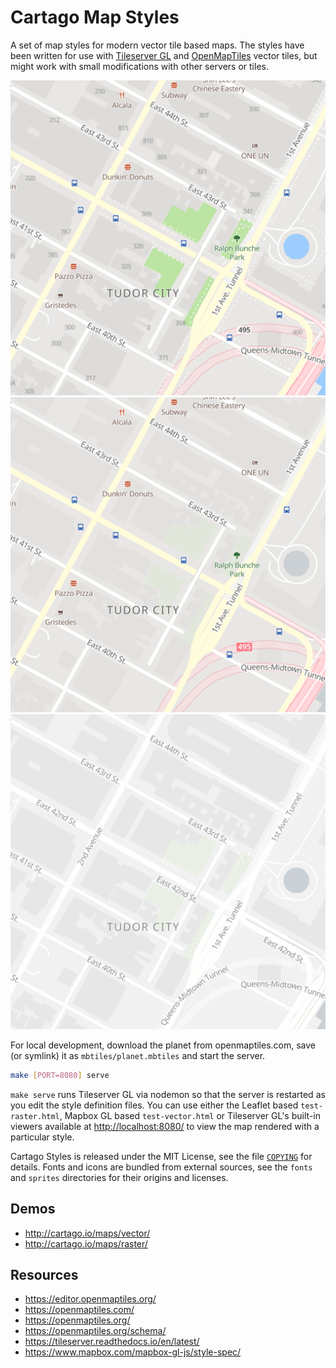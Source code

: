 Cartago Map Styles
==================

A set of map styles for modern vector tile based maps. The styles have
been written for use with [Tileserver GL](http://tileserver.org/) and
[OpenMapTiles](https://openmaptiles.org/) vector tiles, but might work
with small modifications with other servers or tiles.

<img src="doc/cartago-streets.png" width="512" alt="Cartago Streets">

<img src="doc/cartago-car.png" width="512" alt="Cartago Car">

<img src="doc/cartago-light.png" width="512" alt="Cartago Light">

For local development, download the planet from openmaptiles.com, save
(or symlink) it as `mbtiles/planet.mbtiles` and start the server.

```bash
make [PORT=8080] serve
```

`make serve` runs Tileserver GL via nodemon so that the server is
restarted as you edit the style definition files. You can use either the
Leaflet based `test-raster.html`, Mapbox GL based `test-vector.html` or
Tileserver GL's built-in viewers available at <http://localhost:8080/>
to view the map rendered with a particular style.

Cartago Styles is released under the MIT License, see the file
[`COPYING`](COPYING) for details. Fonts and icons are bundled from
external sources, see the `fonts` and `sprites` directories for their
origins and licenses.

## Demos

* <http://cartago.io/maps/vector/>
* <http://cartago.io/maps/raster/>

## Resources

* <https://editor.openmaptiles.org/>
* <https://openmaptiles.com/>
* <https://openmaptiles.org/>
* <https://openmaptiles.org/schema/>
* <https://tileserver.readthedocs.io/en/latest/>
* <https://www.mapbox.com/mapbox-gl-js/style-spec/>

